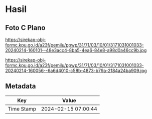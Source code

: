 # Hasil

## Foto C Plano

https://sirekap-obj-formc.kpu.go.id/a23f/pemilu/ppwp/31/71/03/10/01/3171031001033-20240214-160101--48e3acc4-8ba5-4ea6-84e8-a98d0a46cc9b.jpg

https://sirekap-obj-formc.kpu.go.id/a23f/pemilu/ppwp/31/71/03/10/01/3171031001033-20240214-160056--6a6d4010-c58b-4873-b79a-2184a24ba909.jpg


## Metadata

| Key        | Value               |
| ---------- | ------------------- |
| Time Stamp | 2024-02-15 07:00:44 |



